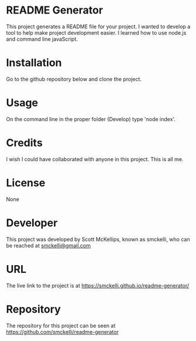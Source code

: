 
  
  # README Generator

  This project generates a README file for your project. I wanted to develop a tool to help make project development easier. I learned how to use node.js and command line javaScript.

# Installation

Go to the github repository below and clone the project.

# Usage

On the command line in the proper folder (Develop) type 'node index'.

# Credits

I wish I could have collaborated with anyone in this project. This is all me.

# License

None

# Developer

This project was developed by Scott McKellips, known as smckelli, who can be reached at <smckelli@gmail.com>

# URL

The live link to the project is at <https://smckelli.github.io/readme-generator/>

# Repository

The repository for this project can be seen at <https://github.com/smckelli/readme-generator>

